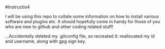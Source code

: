#Instructio4

I will be using this repo to collate some information on how to install various software and plugins etc. It should hopefully come in handy for those of you who are new to github and other coding related stuff!

...Accidentally deleted my .gitconfig file, so recreated it: reallocated my id and username, along with gpg sign key.
